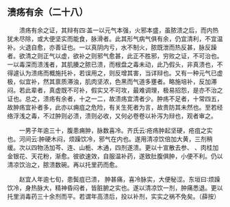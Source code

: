 ## 溃疡有余（二十八）


&emsp;&emsp;溃疡有余之证，其辩有四∶盖一以元气本强，火邪本盛，虽脓溃之后，而内热犹未尽除，或大便坚实而能食，脉滑者。此其形气病气俱有余，仍宜清利，不宜温补。火退自愈，亦善证也。一以真阴内亏，水不制火，脓既泄而热反甚，脉反躁者。欲清之则正气以虚，欲补之则邪气愈甚，此正不胜邪，穷败之证，不可治也。一以毒深而溃浅者，其肌腠之脓已溃，而根盘之毒未动，此乃假头，非真溃也，不得遽认为溃疡而概施托补，若误用之，则反增其害，当详辩也。又有一种元气已虚极，似宜补，然其禀质滞浊，肌肉坚浓，色黑而气道多壅者。略施培补，反加滞闷。若此辈者，真虚既不可补，假实又不可攻，最难调理，极易招怨，是亦不治之证也。总之，溃疡有余者，十之一二，故溃疡宜清者少。肿疡不足者，十常四五，故肿疡宜补者多，此亦以痈疽之危险，有关生死者为言，故贵防其未然也。至若经络浮浅之毒，不过肿则必溃，溃则必收，又何必卷卷以补泻为辩也，观者审之。

&emsp;&emsp;一男子年逾三十，腹患痈肿，脉数喜冷。齐氏云∶疮疡肿起坚硬，疮疽之实也。河间云∶肿硬木闷，烦躁饮冷，邪气在内也。遂用清凉饮倍加大黄，三剂稍缓。次以四物汤加芩、连、山栀、木通，四剂遂溃。更以十宣散去参、 、肉桂加金银花、天花粉，渐愈。彼欲速效，自服温补药，遂致肚腹俱肿，小便不利。仍以清凉饮治之，脓溃数碗。再以托里药而愈。

&emsp;&emsp;赵宜人年逾七旬，患鬓疽已溃， 肿甚痛，喜冷脉实，大便秘涩。东垣曰∶烦躁饮冷，身热脉大，精神昏闷者，皆脏腑之实也。遂以清凉饮一剂，肿痛悉退。更以托里消毒药三十余剂而平。若谓年高溃后，投以补剂，实实之祸不免矣。（薛按）

